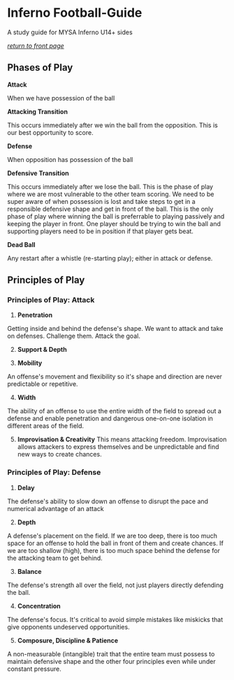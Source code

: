 # Inferno Football-Guide
A study guide for MYSA Inferno U14+ sides

[_return to front page_](./../README.md)

## Phases of Play

**Attack**

When we have possession of the ball

**Attacking Transition**

This occurs immediately after we win the ball from the opposition.  This is our best opportunity to score.
 
**Defense** 

When opposition has possession of the ball

**Defensive Transition**

This occurs immediately after we lose the ball.  This is the phase of play where we are most vulnerable to the other team scoring.  We need to be super aware of when possession is lost and take steps to get in a responsible defensive shape and get in front of the ball.  This is the only phase of play where winning the ball is preferrable to playing passively and keeping the player in front.  One player should be trying to win the ball and supporting players need to be in position if that player gets beat.

**Dead Ball**

Any restart after a whistle (re-starting play); either in attack or defense.

## Principles of Play

### Principles of Play: Attack

1. **Penetration** 

Getting inside and behind the defense's shape.  We want to attack and take on defenses.  Challenge them.  Attack the goal.

2. **Support &amp; Depth**

3. **Mobility** 

An offense's movement and flexibility so it's shape and direction are never predictable or repetitive.

4. **Width** 

The ability of an offense to use the entire width of the field to spread out a defense and enable penetration and dangerous one-on-one isolation in different areas of the field.

5. **Improvisation &amp; Creativity** 
This means attacking freedom.  Improvisation allows attackers to express themselves and be unpredictable and find new ways to create chances.

### Principles of Play: Defense

1. **Delay** 

The defense's ability to slow down an offense to disrupt the pace and numerical advantage of an attack

2. **Depth** 

A defense's placement on the field.  If we are too deep, there is too much space for an offense to hold the ball in front of them and create chances.  If we are too shallow (high), there is too much space behind the defense for the attacking team to get behind.

3. **Balance** 

The defense's strength all over the field, not just players directly defending the ball.

4. **Concentration** 

The defense's focus.  It's critical to avoid simple mistakes like miskicks that give opponents undeserved opportunities.

5. **Composure, Discipline &amp; Patience** 

A non-measurable (intangible) trait that the entire team must possess to maintain defensive shape and the other four principles even while under constant pressure.
